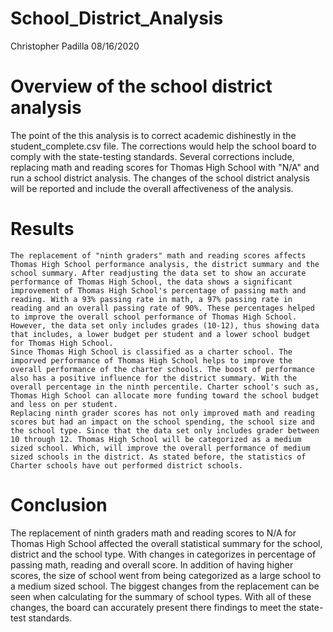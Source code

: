 # School_District_Analysis
Christopher Padilla 
08/16/2020

# Overview of the school district analysis 
  The point of the this analysis is to correct academic dishinestly in the student_complete.csv file. The corrections would help the school board to comply with the state-testing standards. Several corrections include, replacing math and reading scores for Thomas High School with "N/A" and run a school district analysis. The changes of the school district analysis will be reported and include the overall affectiveness of the analysis. 
  
  # Results 
    The replacement of "ninth graders" math and reading scores affects Thomas High School performance analysis, the district summary and the school summary. After readjusting the data set to show an accurate performance of Thomas High School, the data shows a significant improvement of Thomas High School's percentage of passing math and reading. With a 93% passing rate in math, a 97% passing rate in reading and an overall passing rate of 90%. These percentages helped to improve the overall school performance of Thomas High School. However, the data set only includes grades (10-12), thus showing data that includes, a lower budget per student and a lower school budget for Thomas High School. 
    Since Thomas High School is classified as a charter school. The imporved performance of Thomas High School helps to improve the overall performance of the charter schools. The boost of performance also has a positive influence for the district summary. With the overall percentage in the ninth percentile. Charter school's such as, Thomas High School can allocate more funding toward the school budget and less on per student. 
    Replacing ninth grader scores has not only improved math and reading scores but had an impact on the school spending, the school size and the school type. Since that the data set only includes grader between 10 through 12. Thomas High School will be categorized as a medium sized school. Which, will improve the overall performance of medium sized schools in the district. As stated before, the statistics of Charter schools have out performed district schools. 

# Conclusion 
  The replacement of ninth graders math and reading scores to N/A for Thomas High School affected the overall statistical summary for the school, district and the school type. With changes in categorizes in percentage of passing math, reading and overall score. In addition of having higher scores, the size of school went from being categorized as a large school to a medium sized school. The biggest changes from the replacement can be seen when calculating for the summary of school types. With all of these changes, the board can accurately present there findings to meet the state-test standards. 
    

